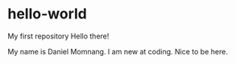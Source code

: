 # hello-world
My first repository
Hello there!

My name is Daniel Momnang. I am new at coding.
Nice to be here.
